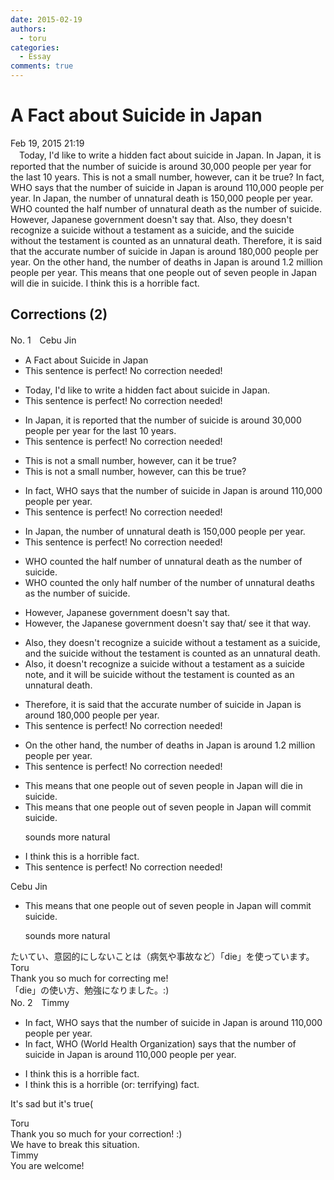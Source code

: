 ```yaml
---
date: 2015-02-19
authors:
  - toru
categories:
  - Essay
comments: true
---
```


# A Fact about Suicide in Japan
<div class="date">Feb 19, 2015 21:19</div>
<div id="post"><div id="body_show_ori">
　Today, I'd like to write a hidden fact about suicide in Japan. In Japan, it is reported that the number of suicide is around 30,000 people per year for the last 10 years. This is not a small number, however, can it be true? In fact, WHO says that the number of suicide in Japan is around 110,000 people per year. In Japan, the number of unnatural death is 150,000 people per year. WHO counted the half number of unnatural death as the number of suicide. However, Japanese government doesn't say that. Also, they doesn't recognize a suicide without a testament as a suicide, and the suicide without the testament is counted as an unnatural death. Therefore, it is said that the accurate number of suicide in Japan is around 180,000 people per year. On the other hand, the number of deaths in Japan is around 1.2 million people per year. This means that one people out of seven people in Japan will die in suicide. I think this is a horrible fact.
</div></div>

<!-- more -->


## Corrections (2)
<div id="block"><div class="first_name"> No. 1　<span class="just_name">Cebu Jin</span></div><div id="block2">
<ul class="correction_field">
<li class="incorrect">A Fact about Suicide in Japan</li>
<li class="corrected perfect">This sentence is perfect! No correction needed!</li>
</ul>
<ul class="correction_field">
<li class="incorrect">Today, I'd like to write a hidden fact about suicide in Japan.</li>
<li class="corrected perfect">This sentence is perfect! No correction needed!</li>
</ul>
<ul class="correction_field">
<li class="incorrect">In Japan, it is reported that the number of suicide is around 30,000 people per year for the last 10 years.</li>
<li class="corrected perfect">This sentence is perfect! No correction needed!</li>
</ul>
<ul class="correction_field">
<li class="incorrect">This is not a small number, however, can it be true?</li>
<li class="corrected correct">
This is not a small number, however, can <span class="f_red">this</span> be true?
</li>
</ul>
<ul class="correction_field">
<li class="incorrect">In fact, WHO says that the number of suicide in Japan is around 110,000 people per year.</li>
<li class="corrected perfect">This sentence is perfect! No correction needed!</li>
</ul>
<ul class="correction_field">
<li class="incorrect">In Japan, the number of unnatural death is 150,000 people per year.</li>
<li class="corrected perfect">This sentence is perfect! No correction needed!</li>
</ul>
<ul class="correction_field">
<li class="incorrect">WHO counted the half number of unnatural death as the number of suicide.</li>
<li class="corrected correct">
WHO counted <span class="f_gray"><span class="sline">the</span></span> <span class="f_red">only </span>half <span class="sline"><span class="f_gray">number</span></span> of <span class="f_red">the number of </span>unnatural death<span class="f_red">s</span> as the number of suicide.
</li>
</ul>
<ul class="correction_field">
<li class="incorrect">However, Japanese government doesn't say that.</li>
<li class="corrected correct">
However, <span class="f_red">the </span>Japanese government doesn't <span class="f_blue">say that/ see it that way</span>.
</li>
</ul>
<ul class="correction_field">
<li class="incorrect">Also, they doesn't recognize a suicide without a testament as a suicide, and the suicide without the testament is counted as an unnatural death.</li>
<li class="corrected correct">
Also, <span class="f_red">it</span> doesn't recognize a suicide without a <span class="sline"><span class="f_gray">testament as a</span></span> suicide <span class="f_red">note</span>, and <span class="f_red">it will be </span><span class="sline"><span class="f_gray">suicide without the testament is</span></span> counted as an unnatural death.
</li>
</ul>
<ul class="correction_field">
<li class="incorrect">Therefore, it is said that the accurate number of suicide in Japan is around 180,000 people per year.</li>
<li class="corrected perfect">This sentence is perfect! No correction needed!</li>
</ul>
<ul class="correction_field">
<li class="incorrect">On the other hand, the number of deaths in Japan is around 1.2 million people per year.</li>
<li class="corrected perfect">This sentence is perfect! No correction needed!</li>
</ul>
<ul class="correction_field">
<li class="incorrect">This means that one people out of seven people in Japan will die in suicide.</li>
<li class="corrected correct">
This means that one <span class="sline"><span class="f_gray">people</span></span> out of seven people in Japan will <span class="f_red">commit</span> suicide.
<p class="correction_comment">sounds more natural</p>
</li>
</ul>
<ul class="correction_field">
<li class="incorrect">I think this is a horrible fact.</li>
<li class="corrected perfect">This sentence is perfect! No correction needed!</li>
</ul>
</div><div class="name"><span class="just_name">Cebu Jin</span><br><div class="quote_field"><ul class="correction_field">
<li class="corrected correct">
This means that one <span class="sline"><span class="f_gray">people</span></span> out of seven people in Japan will <span class="f_red">commit</span> suicide.
<p class="correction_comment">
sounds more natural
</p>
</li>
</ul></div>
たいてい、意図的にしないことは（病気や事故など）「die」を使っています。
</div>
<div class="name"><span class="just_name">Toru</span><br>
Thank you so much for correcting me! <br/>「die」の使い方、勉強になりました。:)
</div>
</div>
<div id="block"><div class="first_name"> No. 2　<span class="just_name">Timmy</span></div><div id="block2">
<ul class="correction_field">
<li class="incorrect">In fact, WHO says that the number of suicide in Japan is around 110,000 people per year.</li>
<li class="corrected correct">
In fact, WHO (World Health Organization) says that the number of suicide in Japan is around 110,000 people per year.
</li>
</ul>
<ul class="correction_field">
<li class="incorrect">I think this is a horrible fact.</li>
<li class="corrected correct">
I think this is a horrible (or: <span class="f_blue">terrifying</span>) fact.
</li>
</ul>
<p class="comment_small">
 It's sad but it's true(
</p>

</div><div class="name"><span class="just_name">Toru</span><br>
Thank you so much for your correction! :)<br/>We have to break this situation.
</div>
<div class="name"><span class="just_name">Timmy</span><br>
You are welcome!
</div>
</div>
